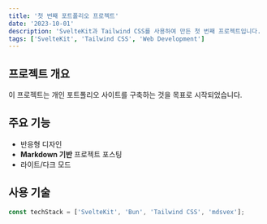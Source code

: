 ```yaml
---
title: '첫 번째 포트폴리오 프로젝트'
date: '2023-10-01'
description: 'SvelteKit과 Tailwind CSS를 사용하여 만든 첫 번째 프로젝트입니다. 주요 기능과 개발 과정을 소개합니다.'
tags: ['SvelteKit', 'Tailwind CSS', 'Web Development']
---
```


## 프로젝트 개요

이 프로젝트는 개인 포트폴리오 사이트를 구축하는 것을 목표로 시작되었습니다.

## 주요 기능

- 반응형 디자인
- **Markdown 기반** 프로젝트 포스팅
- 라이트/다크 모드

## 사용 기술

```javascript
const techStack = ['SvelteKit', 'Bun', 'Tailwind CSS', 'mdsvex'];
``` 